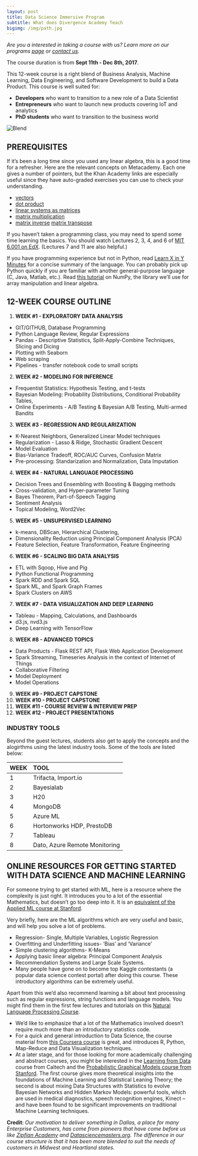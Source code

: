 ```yaml
---
layout: post
title: Data Science Immersive Program
subtitle: What does Divergence Academy Teach
bigimg: /img/path.jpg
---
```


*Are you a interested in taking a course with us? Learn more on our programs [page](http://divergence.academy/data-science-immersive) or [contact us](mailto:hello@divergence.academy).*

The course duration is from **Sept 11th - Dec 8th, 2017**.

This 12-week course is a right blend of Business Analysis, Machine Learning, Data Engineering, and Software Development to build a Data Product. This course is well suited for:
 
- **Developers** who want to transition to a new role of a Data Scientist
- **Entrepreneurs** who want to launch new products covering IoT and analytics
- **PhD students** who want to transition to the business world 

![Blend](http://i.imgur.com/SXESaF6.png)
 
## PREREQUISITES ##

If it’s been a long time since you used any linear algebra, this is a good time for a refresher. Here are the relevant concepts on Metacademy. Each one gives a number of pointers, but the Khan Academy links are especially useful since they have auto-graded exercises you can use to check your understanding.


- [vectors](http://www.metacademy.org/graphs/concepts/vectors)
- [dot product](http://www.metacademy.org/graphs/concepts/dot_product)
- [linear systems as matrices](http://www.metacademy.org/graphs/concepts/linear_systems_as_matrices)
- [matrix multiplication](http://www.metacademy.org/graphs/concepts/matrix_multiplication)
- [matrix inverse](http://www.metacademy.org/graphs/concepts/matrix_inverse)
[matrix transpose](http://www.metacademy.org/graphs/concepts/matrix_transpose)


If you haven’t taken a programming class, you may need to spend some time learning the basics. You should watch Lectures 2, 3, 4, and 6 of [MIT 6.001 on EdX](https://courses.edx.org/courses/MITx/6.00.1_4x/3T2014/courseware/Week_0/). (Lectures 7 and 11 are also helpful.)


If you have programming experience but not in Python, read [Learn X in Y Minutes](http://learnxinyminutes.com/docs/python/) for a concise summary of the language. You can probably pick up Python quickly if you are familiar with another general-purpose language (C, Java, Matlab, etc.).
Read [this tutorial](http://www.engr.ucsb.edu/~shell/che210d/numpy.pdf) on NumPy, the library we’ll use for array manipulation and linear algebra.



## 12-WEEK COURSE OUTLINE ##
1. **WEEK #1 - EXPLORATORY DATA ANALYSIS**
 - GIT/GITHUB, Database Programming
 - Python Language Review, Regular Expressions
 - Pandas - Descriptive Statistics, Split-Apply-Combine Techniques, Slicing and Dicing
 - Plotting with Seaborn
 - Web scraping
 - Pipelines - transfer notebook code to small scripts  
2. **WEEK #2 - MODELING FOR INFERENCE**
 - Frequentist Statistics: Hypothesis Testing, and t-tests
 - Bayesian Modeling: Probability Distributions, Conditional Probability Tables, 
 - Online Experiments - A/B Testing & Bayesian A/B Testing, Multi-armed Bandits
3. **WEEK #3 - REGRESSION AND REGULARIZATION**
 - K-Nearest Neighbors, Generalized Linear Model techniques
 - Regularization - Lasso & Ridge, Stochastic Gradient Descent
 - Model Evaluation 
 - Bias-Variance Tradeoff, ROC/AUC Curves, Confusion Matrix
 - Pre-processing: Standarization and Normalization, Data Imputation 
4. **WEEK #4 - NATURAL LANGUAGE PROCESSING**
 - Decision Trees and Ensembling with Boosting & Bagging methods
 - Cross-validation, and Hyper-parameter Tuning
 - Bayes Theorem, Part-of-Speech Tagging
 - Sentiment Analysis
 - Topical Modeling, Word2Vec
5. **WEEK #5 - UNSUPERVISED LEARNING** 
 - k-means, DBScan, Hierarchical Clustering, 
 - Dimensionality Reduction using Principal Component Analysis (PCA)
 - Feature Selection, Feature Transformation, Feature Engineering
6. **WEEK #6 - SCALING BIG DATA ANALYSIS**
 -  ETL with Sqoop, Hive and Pig
 -  Python Functional Programming
 -  Spark RDD and Spark SQL
 -  Spark ML, and Spark Graph Frames
 -  Spark Clusters on AWS
7. **WEEK #7 - DATA VISUALIZATION AND DEEP LEARNING**
 - Tableau - Mapping, Calculations, and Dashboards
 - d3.js, nvd3.js
 - Deep Learning with TensorFlow
8. **WEEK #8 - ADVANCED TOPICS**
 - Data Products - Flask REST API, Flask Web Application Development
 - Spark Streaming, Timeseries Analysis in the context of Internet of Things 
 - Collaborative Filtering
 - Model Deployment
 - Model Operations
9. **WEEK #9 - PROJECT CAPSTONE**  
10. **WEEK #10 - PROJECT CAPSTONE**
11. **WEEK #11 - COURSE REVIEW & INTERVIEW PREP**
12. **WEEK #12 - PROJECT PRESENTATIONS**


### INDUSTRY TOOLS ### 

Beyond the guest lectures, students also get to apply the concepts and the alogirthms using the latest industry tools. Some of the tools are listed below:

| WEEK | TOOL  
| :------ |:--- | 
| 1 | Trifacta, Import.io |
| 2 | Bayesialab | 
| 3 | H20 | 
| 4 | MongoDB |
| 5 | Azure ML |
| 6 | Hortonworks HDP, PrestoDB |
| 7 | Tableau |
| 8 | Dato, Azure Remote Monitoring |


## ONLINE RESOURCES FOR GETTING STARTED WITH DATA SCIENCE AND MACHINE LEARNING 

For someone trying to get started with ML, here is a resource where the complexity is just right. It introduces you to a lot of the essential Mathematics, but doesn’t go too deep into it. It is an [equivalent of the Applied ML course at Stanford](https://class.coursera.org/ml-003/lecture/index).

Very briefly, here are the ML algorithms which are very useful and basic, and will help you solve a lot of problems.

- Regression- Single, Multiple Variables, Logistic Regression
- Overfitting and Underfitting issues- ‘Bias’ and ‘Variance’
- Simple clustering algorithms- K-Means
- Applying basic linear algebra: Principal Component Analysis
- Recommendation Systems and Large Scale Systems.
- Many people have gone on to become top Kaggle contestants (a popular data science contest portal) after doing this course. These introductory algorithms can be extremely useful.

Apart from this we’d also recommend learning a bit about text processing such as regular expressions, string functions and language models. You might find them in the first few lectures and tutorials on this [Natural Language Processing Course](https://www.coursera.org/course/nlp).


- We’d like to emphasize that a lot of the Mathematics involved doesn’t require much more than an introductory statistics code.
- For a quick and general introduction to Data Science, the course material from [this Coursera course](https://www.coursera.org/course/datasci) is great, and introduces R, Python, Map-Reduce and Data Visualization techniques.
- At a later stage, and for those looking for more academically challenging and abstract courses, you might be interested in the [Learning from Data](http://work.caltech.edu/telecourse.html) course from Caltech and the [Probabilistic Graphical Models course from Stanford](https://www.coursera.org/course/pgm). The first course gives more theoretical insights into the foundations of Machine Learning and Statistical Leaning Theory; the second is about mixing Data Structures with Statistics to evolve Bayesian Networks and Hidden Markov Models: powerful tools, which are used in medical diagnostics, speech recognition engines, Kinect – and have been found to be significant improvements on traditional Machine Learning techniques.


**Credit**: *Our motivation to deliver something in Dallas, a place for many Enterprise Customers, has come from pioneers that have come before us like [Zipfian Academy](http://www.zipfianacademy.com/) and [Datasciencemasters.org](http://datasciencemasters.org/). The difference in our course structure is that it has been more blended to suit the needs of customers in Midwest and Heartland states.*
